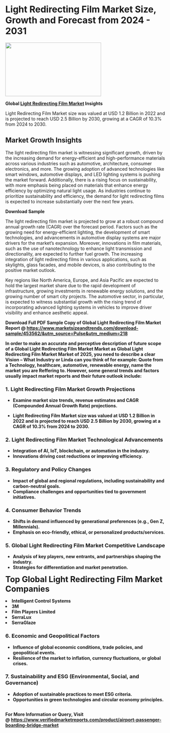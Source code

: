 <H1>Light Redirecting Film Market Size, Growth and Forecast from 2024 - 2031</H1><img class="aligncenter size-medium wp-image-584254" src="https://thirdeyenews.in/wp-content/uploads/2024/09/Global-Market-Research-300x168.jpeg" alt="" width="300" height="168" /><p><strong>Global&nbsp;<a href="https://www.marketsizeandtrends.com/download-sample/453562/&amp;utm_source=Pulse&amp;utm_medium=218">Light Redirecting Film Market</a> Insights</strong></p><p>Light Redirecting Film Market size was valued at USD 1.2 Billion in 2022 and is projected to reach USD 2.5 Billion by 2030, growing at a CAGR of 10.3% from 2024 to 2030.</p><p><h2>Market Growth Insights</h2> <p>The light redirecting film market is witnessing significant growth, driven by the increasing demand for energy-efficient and high-performance materials across various industries such as automotive, architecture, consumer electronics, and more. The growing adoption of advanced technologies like smart windows, automotive displays, and LED lighting systems is pushing the market forward. Additionally, there is a rising focus on sustainability, with more emphasis being placed on materials that enhance energy efficiency by optimizing natural light usage. As industries continue to prioritize sustainability and efficiency, the demand for light redirecting films is expected to increase substantially over the next few years.</p> <p><strong>Download Sample</strong></p> <p>The light redirecting film market is projected to grow at a robust compound annual growth rate (CAGR) over the forecast period. Factors such as the growing need for energy-efficient lighting, the development of smart technologies, and advancements in automotive display systems are major drivers for the market’s expansion. Moreover, innovations in film materials, such as the use of nanotechnology to enhance light transmission and directionality, are expected to further fuel growth. The increasing integration of light redirecting films in various applications, such as skylights, glass facades, and mobile devices, is also contributing to the positive market outlook.</p> <p>Key regions like North America, Europe, and Asia Pacific are expected to hold the largest market share due to the rapid development of infrastructure, growing investments in renewable energy solutions, and the growing number of smart city projects. The automotive sector, in particular, is expected to witness substantial growth with the rising trend of incorporating advanced lighting systems in vehicles to improve driver visibility and enhance aesthetic appeal.</p> <p><strong></p><p><span class=""><strong>Download Full PDF Sample Copy of Global Light Redirecting Film Market Report</strong> @ <a href="https://www.marketsizeandtrends.com/download-sample/453562/&amp;utm_source=Pulse&amp;utm_medium=218" target="_blank">https://www.marketsizeandtrends.com/download-sample/453562/&amp;utm_source=Pulse&amp;utm_medium=218</a></span></p><p>In order to make an accurate and perceptive description of future scope of a Global&nbsp;Light Redirecting Film Market Market as Global&nbsp;Light Redirecting Film Market Market of 2025, you need to describe a clear Vision &ndash; What Industry or Linda can you think of for example: Quote from a Technology, healthcare, automotive, renewable energy, name the market you are Reffering to. However, some general trends and factors usually impact market reports and their future outlook include:</p><h3>1.&nbsp;<strong>Light Redirecting Film Market Growth Projections</strong></h3><ul><li>Examine market size trends, revenue estimates and CAGR (Compounded Annual Growth Rate) projections.</li><li><p>Light Redirecting Film Market size was valued at USD 1.2 Billion in 2022 and is projected to reach USD 2.5 Billion by 2030, growing at a CAGR of 10.3% from 2024 to 2030.</p></li></ul><h3>2.&nbsp;<strong>Light Redirecting Film Market Technological Advancements</strong></h3><ul><li>Integration of AI, IoT, blockchain, or automation in the industry.</li><li>Innovations driving cost reductions or improving efficiency.</li></ul><h3>3.&nbsp;<strong>Regulatory and Policy Changes</strong></h3><ul><li>Impact of global and regional regulations, including sustainability and carbon-neutral goals.</li><li>Compliance challenges and opportunities tied to government initiatives.</li></ul><h3>4.&nbsp;<strong>Consumer Behavior Trends</strong></h3><ul><li>Shifts in demand influenced by generational preferences (e.g., Gen Z, Millennials).</li><li>Emphasis on eco-friendly, ethical, or personalized products/services.</li></ul><h3>5.&nbsp;<strong>Global Light Redirecting Film Market Competitive Landscape</strong></h3><ul><li>Analysis of key players, new entrants, and partnerships shaping the industry.</li><li>Strategies for differentiation and market penetration.</li></ul><p data-pm-slice="1 1 []"><span style="color: inherit; font-family: inherit; font-size: 25px;">Top Global Light Redirecting Film Market Companies</span></p><div class="" data-test-id=""><p><li>Intelligent Control Systems</li><li> 3M</li><li> Film Players Limited</li><li> SerraLux</li><li> SerraGlaze</li></p></div><h3>6.&nbsp;<strong>Economic and Geopolitical Factors</strong></h3><ul><li>Influence of global economic conditions, trade policies, and geopolitical events.</li><li>Resilience of the market to inflation, currency fluctuations, or global crises.</li></ul><h3>7.&nbsp;<strong>Sustainability and ESG (Environmental, Social, and Governance)</strong></h3><ul><li>Adoption of sustainable practices to meet ESG criteria.</li><li>Opportunities in green technologies and circular economy principles.</li></ul><h2><strong style="font-size: 14px;">For More Information or Query, Visit @&nbsp;</strong><a style="background-color: #ffffff; font-size: 14px;" href="https://www.marketsizeandtrends.com/report/light-redirecting-film-market/" target="_blank">https://www.verifiedmarketreports.com/product/airport-passenger-boarding-bridge-market</a></h2>
